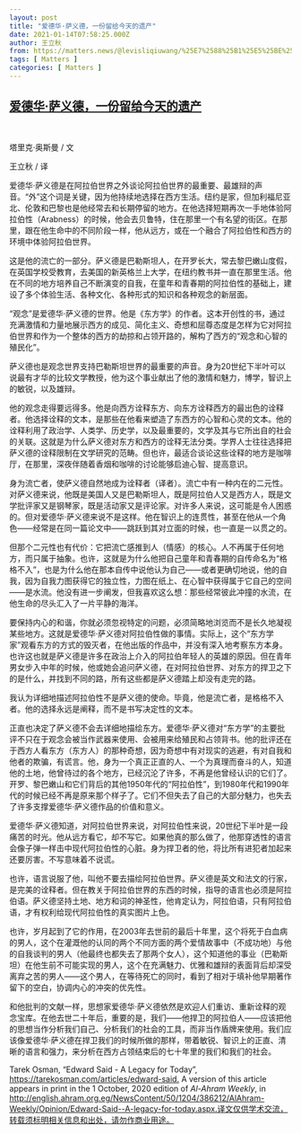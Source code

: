 ```yaml
---
layout: post
title: "爱德华·萨义德，一份留给今天的遗产"
date: 2021-01-14T07:58:25.000Z
author: 王立秋
from: https://matters.news/@levisliqiuwang/%25E7%2588%25B1%25E5%25BE%25B7%25E5%258D%258E-%25E8%2590%25A8%25E4%25B9%2589%25E5%25BE%25B7-%25E4%25B8%2580%25E4%25BB%25BD%25E7%2595%2599%25E7%25BB%2599%25E4%25BB%258A%25E5%25A4%25A9%25E7%259A%2584%25E9%2581%2597%25E4%25BA%25A7-bafyreicny2m7kbqi7puznkffxnj7ytb5m3lgehry6tkfvqzdrnuoqz2uoa
tags: [ Matters ]
categories: [ Matters ]
---
```

<!--1610611105000-->
[爱德华·萨义德，一份留给今天的遗产](https://matters.news/@levisliqiuwang/%25E7%2588%25B1%25E5%25BE%25B7%25E5%258D%258E-%25E8%2590%25A8%25E4%25B9%2589%25E5%25BE%25B7-%25E4%25B8%2580%25E4%25BB%25BD%25E7%2595%2599%25E7%25BB%2599%25E4%25BB%258A%25E5%25A4%25A9%25E7%259A%2584%25E9%2581%2597%25E4%25BA%25A7-bafyreicny2m7kbqi7puznkffxnj7ytb5m3lgehry6tkfvqzdrnuoqz2uoa)
------

<div>
<p><br></p><p>塔里克·奥斯曼 / 文</p><p>王立秋 / 译</p><p>爱德华·萨义德是在阿拉伯世界之外谈论阿拉伯世界的最重要、最雄辩的声音。“外”这个词是关键，因为他持续地选择在西方生活。纽约是家，但加利福尼亚北、伦敦和巴黎也是他经常去和长期停留的地方。在他选择短期再次一手地体验阿拉伯性（Arabness）的时候，他会去贝鲁特，住在那里一个有名望的街区。在那里，跟在他生命中的不同阶段一样，他从远方，或在一个融合了阿拉伯性和西方的环境中体验阿拉伯世界。</p><p>这是他的流亡的一部分。萨义德是巴勒斯坦人，在开罗长大，常去黎巴嫩山度假，在英国学校受教育，去美国的新英格兰上大学，在纽约教书并一直在那里生活。他在不同的地方培养自己不断演变的自我，在童年和青春期的阿拉伯性的基础上，建设了多个体验生活、各种文化、各种形式的知识和各种观念的新层面。</p><p>“观念”是爱德华·萨义德的世界。他是《东方学》的作者。这本开创性的书，通过充满激情和力量地展示西方的成见、简化主义、奇想和屈尊态度是怎样为它对阿拉伯世界和作为一个整体的西方的劫掠和占领开路的，解构了西方的“观念和心智的殖民化”。</p><p>萨义德也是观念世界支持巴勒斯坦世界的最重要的声音。身为20世纪下半叶可以说最有才华的比较文学教授，他为这个事业献出了他的激情和魅力，博学，智识上的敏锐，以及雄辩。</p><p>他的观念走得要远得多。他是向西方诠释东方、向东方诠释西方的最出色的诠释者。他选择诠释的文本，是那些在他看来塑造了东西方的心智和心灵的文本。他的诠释利用了政治学、人类学、历史学，以及最重要的，文学及其与它所出自的社会的关联。这就是为什么萨义德对东方和西方的诠释无法分类。学界人士往往选择把萨义德的诠释限制在文学研究的范畴。但也许，最适合谈论这些诠释的地方是咖啡厅，在那里，深夜伴随着香烟和咖啡的讨论能够启迪心智、提高意识。</p><p>身为流亡者，使萨义德自然地成为诠释者（译者）。流亡中有一种内在的二元性。对萨义德来说，他既是美国人又是巴勒斯坦人，既是阿拉伯人又是西方人，既是文学批评家又是钢琴家，既是活动家又是评论家。对许多人来说，这可能是令人困惑的。但对爱德华·萨义德来说不是这样。他在智识上的连贯性，甚至在他从一个角色——经常是在同一篇论文中——跳跃到其对立面的时候，也一直是一以贯之的。</p><p>但那个二元性也有代价：它把流亡感推到人（情感）的核心。人不再属于任何地方，而只属于抽象。也许，这就是为什么他把自己童年和青春期的自传命名为“格格不入”，也是为什么他在那本自传中说他认为自己——或者更确切地说，他的自我，因为自我力图获得它的独立性，力图在纸上、在心智中获得属于它自己的空间——是水流。他没有进一步阐发，但我喜欢这么想：那些经常彼此冲撞的水流，在他生命的尽头汇入了一片平静的海洋。</p><p>要保持内心的和谐，你就必须忽视特定的问题，必须简略地浏览而不是长久地凝视某些地方。这就是爱德华·萨义德对阿拉伯性做的事情。实际上，这个“东方学家”观看东方的方式的毁灭者，在他出版的作品中，并没有深入地考察东方本身。也许这也就是萨义德是许多在政治上介入的阿拉伯年轻人的英雄的原因。但在青年男女步入中年的时候，他或她会追问萨义德，在对阿拉伯世界、对东方的捍卫之下的是什么，并找到不同的路，所有这些都是萨义德踏上却没有走完的路。</p><p>我认为详细地描述阿拉伯性不是萨义德的使命。毕竟，他是流亡者，是格格不入者。他的选择永远是阐释，而不是书写决定性的文本。</p><p>正直也决定了萨义德不会去详细地描绘东方。爱德华·萨义德对“东方学”的主要批评不只在于观念会被当作武器来使用、会被用来给殖民和占领背书。他的批评还在于西方人看东方（东方人）的那种奇想，因为奇想中有对现实的逃避，有对自我和他者的欺骗，有谎言。他，身为一个真正正直的人、一个为真理而奋斗的人，知道他的土地，他曾待过的各个地方，已经沉沦了许多，不再是他曾经认识的它们了。开罗、黎巴嫩山和它们背后的其他1950年代的“阿拉伯性”，到1980年代和1990年代的时候已经不再是原来那个样子了。它们不但失去了自己的大部分魅力，也失去了许多支撑爱德华·萨义德作品的价值和意义。</p><p>爱德华·萨义德知道，对阿拉伯世界来说，对阿拉伯性来说，20世纪下半叶是一段痛苦的时光。他从远方看它，却不写它。如果他真的那么做了，他那穿透性的语言会像子弹一样击中现代阿拉伯性的心脏。身为捍卫者的他，将比所有进犯者加起来还要厉害。不写意味着不说谎。</p><p>也许，语言说服了他，叫他不要去描绘阿拉伯世界。萨义德是英文和法文的行家，是完美的诠释者。但在教关于阿拉伯世界的东西的时候，指导的语言也必须是阿拉伯语。萨义德坚持土地、地方和词的神圣性，他肯定认为，阿拉伯语，只有阿拉伯语，才有权利给现代阿拉伯性的真实图片上色。</p><p>也许，岁月起到了它的作用，在2003年去世前的最后十年里，这个将死于白血病的男人，这个在灌溉他的认同的两个不同方面的两个爱情故事中（不成功地）与他的自我谈判的男人（他最终也都失去了那两个女人），这个知道他的事业（巴勒斯坦）在他生前不可能实现的男人，这个在充满魅力、优雅和雄辩的表面背后却深受离弃之苦的男人——这个男人，在等待死亡的同时，看到了相对于填补他早期著作留下的空白，协调内心的冲突的优先性。</p><p>和他批判的文献一样，思想家爱德华·萨义德依然是欢迎人们重访、重新诠释的观念宝库。在他去世二十年后，重要的是，我们——他捍卫的阿拉伯人——应该把他的思想当作分析我们自己、分析我们的社会的工具，而非当作盾牌来使用。我们应该像爱德华·萨义德在捍卫我们的时候所做的那样，带着敏锐、智识上的正直、清晰的语言和强力，来分析在西方占领结束后的七十年里的我们和我们的社会。</p><p>Tarek Osman, “Edward Said - A Legacy for Today”, <a href="https://tarekosman.com/articles/edward-said." target="_blank">https://tarekosman.com/articles/edward-said.</a> A version of this article appears in print in the 1 October, 2020 edition of <em>Al-Ahram Weekly</em>, in <a href="http://english.ahram.org.eg/NewsContent/50/1204/386212/AlAhram-Weekly/Opinion/Edward-Said--A-legacy-for-today.aspx.%E8%AF%91%E6%96%87%E4%BB%85%E4%BE%9B%E5%AD%A6%E6%9C%AF%E4%BA%A4%E6%B5%81%EF%BC%8C%E8%BD%AC%E8%BD%BD%E9%A1%BB%E6%A0%87%E6%98%8E%E7%9B%B8%E5%85%B3%E4%BF%A1%E6%81%AF%E5%92%8C%E5%87%BA%E5%A4%84%EF%BC%8C%E8%AF%B7%E5%8B%BF%E4%BD%9C%E5%95%86%E4%B8%9A%E7%94%A8%E9%80%94%E3%80%82" target="_blank">http://english.ahram.org.eg/NewsContent/50/1204/386212/AlAhram-Weekly/Opinion/Edward-Said--A-legacy-for-today.aspx.译文仅供学术交流，转载须标明相关信息和出处，请勿作商业用途。</a></p>
</div>
